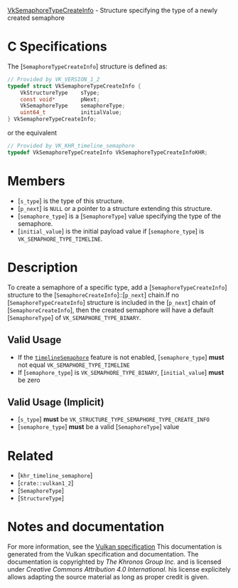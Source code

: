 [VkSemaphoreTypeCreateInfo](https://www.khronos.org/registry/vulkan/specs/1.3-extensions/man/html/VkSemaphoreTypeCreateInfo.html) - Structure specifying the type of a newly created semaphore

# C Specifications
The [`SemaphoreTypeCreateInfo`] structure is defined as:
```c
// Provided by VK_VERSION_1_2
typedef struct VkSemaphoreTypeCreateInfo {
    VkStructureType    sType;
    const void*        pNext;
    VkSemaphoreType    semaphoreType;
    uint64_t           initialValue;
} VkSemaphoreTypeCreateInfo;
```
or the equivalent
```c
// Provided by VK_KHR_timeline_semaphore
typedef VkSemaphoreTypeCreateInfo VkSemaphoreTypeCreateInfoKHR;
```

# Members
- [`s_type`] is the type of this structure.
- [`p_next`] is `NULL` or a pointer to a structure extending this structure.
- [`semaphore_type`] is a [`SemaphoreType`] value specifying the type of the semaphore.
- [`initial_value`] is the initial payload value if [`semaphore_type`] is `VK_SEMAPHORE_TYPE_TIMELINE`.

# Description
To create a semaphore of a specific type, add a
[`SemaphoreTypeCreateInfo`] structure to the
[`SemaphoreCreateInfo`]::[`p_next`] chain.If no [`SemaphoreTypeCreateInfo`] structure is included in the
[`p_next`] chain of [`SemaphoreCreateInfo`], then the created semaphore
will have a default [`SemaphoreType`] of `VK_SEMAPHORE_TYPE_BINARY`.
## Valid Usage
-    If the [`timelineSemaphore`](https://www.khronos.org/registry/vulkan/specs/1.3-extensions/html/vkspec.html#features-timelineSemaphore) feature is not enabled, [`semaphore_type`] **must**  not equal `VK_SEMAPHORE_TYPE_TIMELINE`
-    If [`semaphore_type`] is `VK_SEMAPHORE_TYPE_BINARY`, [`initial_value`] **must**  be zero

## Valid Usage (Implicit)
-  [`s_type`] **must**  be `VK_STRUCTURE_TYPE_SEMAPHORE_TYPE_CREATE_INFO`
-  [`semaphore_type`] **must**  be a valid [`SemaphoreType`] value

# Related
- [`khr_timeline_semaphore`]
- [`crate::vulkan1_2`]
- [`SemaphoreType`]
- [`StructureType`]

# Notes and documentation
For more information, see the [Vulkan specification](https://www.khronos.org/registry/vulkan/specs/1.3-extensions/html/vkspec.html)
This documentation is generated from the Vulkan specification and documentation.
The documentation is copyrighted by *The Khronos Group Inc.* and is licensed under *Creative Commons Attribution 4.0 International*.
his license explicitely allows adapting the source material as long as proper credit is given.
        